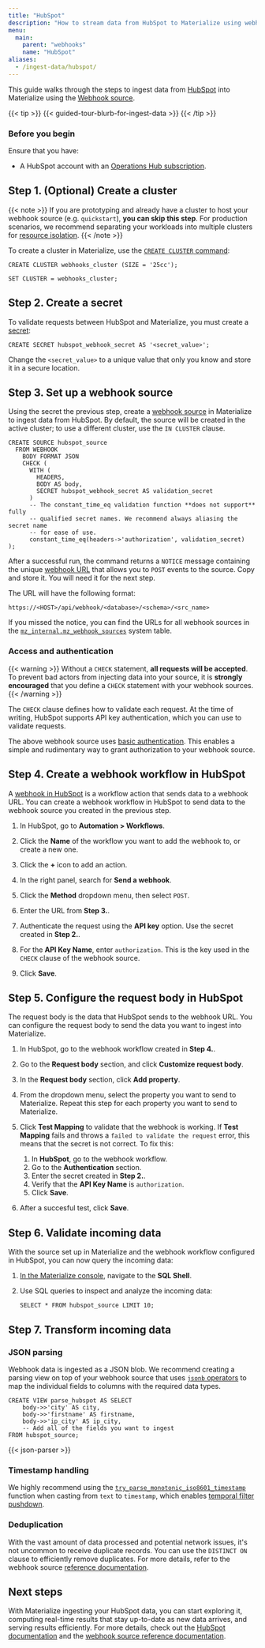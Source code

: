 ```yaml
---
title: "HubSpot"
description: "How to stream data from HubSpot to Materialize using webhooks"
menu:
  main:
    parent: "webhooks"
    name: "HubSpot"
aliases:
  - /ingest-data/hubspot/
---
```


This guide walks through the steps to ingest data from [HubSpot](https://www.hubspot.com/)
into Materialize using the [Webhook source](/sql/create-source/webhook/).

{{< tip >}}
{{< guided-tour-blurb-for-ingest-data >}}
{{< /tip >}}

### Before you begin

Ensure that you have:

- A HubSpot account with an [Operations Hub subscription](https://www.hubspot.com/pricing/operations).

## Step 1. (Optional) Create a cluster

{{< note >}}
If you are prototyping and already have a cluster to host your webhook
source (e.g. `quickstart`), **you can skip this step**. For production
scenarios, we recommend separating your workloads into multiple clusters for
[resource isolation](/sql/create-cluster/#resource-isolation).
{{< /note >}}

To create a cluster in Materialize, use the [`CREATE CLUSTER` command](/sql/create-cluster):

```mzsql
CREATE CLUSTER webhooks_cluster (SIZE = '25cc');

SET CLUSTER = webhooks_cluster;
```

## Step 2. Create a secret

To validate requests between HubSpot and Materialize, you must create a [secret](/sql/create-secret/):

```mzsql
CREATE SECRET hubspot_webhook_secret AS '<secret_value>';
```

Change the `<secret_value>` to a unique value that only you know and store it in
a secure location.

## Step 3. Set up a webhook source

Using the secret the previous step, create a [webhook source](/sql/create-source/webhook/)
in Materialize to ingest data from HubSpot. By default, the source will be
created in the active cluster; to use a different cluster, use the `IN
CLUSTER` clause.

```mzsql
CREATE SOURCE hubspot_source
  FROM WEBHOOK
    BODY FORMAT JSON
    CHECK (
      WITH (
        HEADERS,
        BODY AS body,
        SECRET hubspot_webhook_secret AS validation_secret
      )
      -- The constant_time_eq validation function **does not support** fully
      -- qualified secret names. We recommend always aliasing the secret name
      -- for ease of use.
      constant_time_eq(headers->'authorization', validation_secret)
);
```

After a successful run, the command returns a `NOTICE` message containing the
unique [webhook URL](/sql/create-source/webhook/#webhook-url)
that allows you to `POST` events to the source. Copy and store it. You will need
it for the next step.

The URL will have the following format:

```
https://<HOST>/api/webhook/<database>/<schema>/<src_name>
```

If you missed the notice, you can find the URLs for all webhook sources in the
[`mz_internal.mz_webhook_sources`](/sql/system-catalog/mz_internal/#mz_webhook_sources)
system table.

### Access and authentication

{{< warning >}}
Without a `CHECK` statement, **all requests will be accepted**. To prevent bad
actors from injecting data into your source, it is **strongly encouraged** that
you define a `CHECK` statement with your webhook sources.
{{< /warning >}}

The `CHECK` clause defines how to validate each request. At the time of writing,
HubSpot supports API key authentication, which you can use to validate
requests.

The above webhook source uses [basic authentication](https://developer.mozilla.org/en-US/docs/Web/HTTP/Authentication#basic_authentication_scheme).
This enables a simple and rudimentary way to grant authorization to your webhook
source.

## Step 4. Create a webhook workflow in HubSpot

A [webhook in HubSpot](https://knowledge.hubspot.com/workflows/how-do-i-use-webhooks-with-hubspot-workflows)
is a workflow action that sends data to a webhook URL. You can create a webhook
workflow in HubSpot to send data to the webhook source you created in the
previous step.

1. In HubSpot, go to **Automation > Workflows**.

1. Click the **Name** of the workflow you want to add the webhook to, or create a new one.

1. Click the **+** icon to add an action.

1. In the right panel, search for **Send a webhook**.

1. Click the **Method** dropdown menu, then select `POST`.

1. Enter the URL from **Step 3.**.

1. Authenticate the request using the **API key** option. Use the secret created in **Step 2.**.

1. For the **API Key Name**, enter `authorization`. This is the key used in the `CHECK` clause of the webhook source.

1. Click **Save**.

## Step 5. Configure the request body in HubSpot

The request body is the data that HubSpot sends to the webhook URL. You can
configure the request body to send the data you want to ingest into
Materialize.

1. In HubSpot, go to the webhook workflow created in **Step 4.**.

1. Go to the **Request body** section, and click **Customize request body**.

1. In the **Request body** section, click **Add property**.

1. From the dropdown menu, select the property you want to send to Materialize.
   Repeat this step for each property you want to send to Materialize.

1. Click **Test Mapping** to validate that the webhook is working. If **Test Mapping** fails and throws a `failed to validate the request` error, this means that the secret is not correct. To fix this:

    1. In **HubSpot**, go to the webhook workflow.
    1. Go to the **Authentication** section.
    1. Enter the secret created in **Step 2.**.
    1. Verify that the **API Key Name** is `authorization`.
    1. Click **Save**.

1. After a succesful test, click **Save**.

## Step 6. Validate incoming data

With the source set up in Materialize and the webhook workflow configured in
HubSpot, you can now query the incoming data:

1. [In the Materialize console](https://console.materialize.com/), navigate to
   the **SQL Shell**.

1. Use SQL queries to inspect and analyze the incoming data:

    ```mzsql
    SELECT * FROM hubspot_source LIMIT 10;
    ```

## Step 7. Transform incoming data

### JSON parsing

Webhook data is ingested as a JSON blob. We recommend creating a parsing view on
top of your webhook source that uses [`jsonb` operators](/sql/types/jsonb/#operators)
to map the individual fields to columns with the required data types.

```mzsql
CREATE VIEW parse_hubspot AS SELECT
    body->>'city' AS city,
    body->>'firstname' AS firstname,
    body->>'ip_city' AS ip_city,
    -- Add all of the fields you want to ingest
FROM hubspot_source;
```

{{< json-parser >}}

### Timestamp handling

We highly recommend using the [`try_parse_monotonic_iso8601_timestamp`](/transform-data/patterns/temporal-filters/#temporal-filter-pushdown)
function when casting from `text` to `timestamp`, which enables [temporal filter
pushdown](/transform-data/patterns/temporal-filters/#temporal-filter-pushdown).

### Deduplication

With the vast amount of data processed and potential network issues, it's not
uncommon to receive duplicate records. You can use the `DISTINCT ON` clause to
efficiently remove duplicates. For more details, refer to the webhook source
[reference documentation](/sql/create-source/webhook/#handling-duplicated-and-partial-events).

## Next steps

With Materialize ingesting your HubSpot data, you can start exploring it,
computing real-time results that stay up-to-date as new data arrives, and
serving results efficiently. For more details, check out the
[HubSpot documentation](https://knowledge.hubspot.com/workflows/how-do-i-use-webhooks-with-hubspot-workflows) and the
[webhook source reference documentation](/sql/create-source/webhook/).
